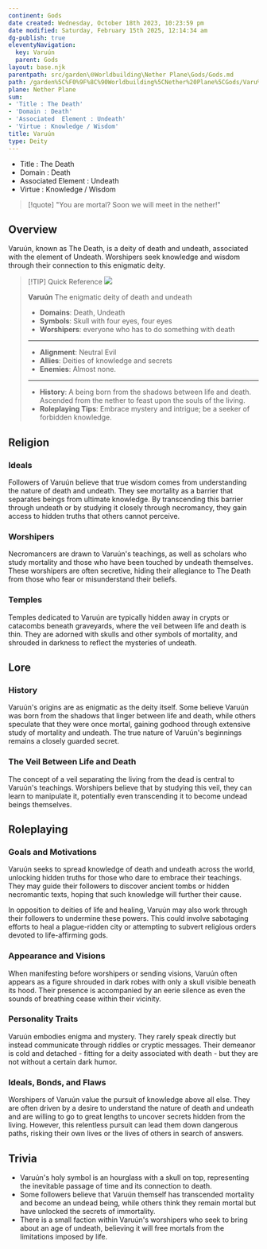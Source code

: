 ```yaml
---
continent: Gods
date created: Wednesday, October 18th 2023, 10:23:59 pm
date modified: Saturday, February 15th 2025, 12:14:34 am
dg-publish: true
eleventyNavigation:
  key: Varuún
  parent: Gods
layout: base.njk
parentpath: src/garden\🌐Worldbuilding\Nether Plane\Gods/Gods.md
path: /garden%5C%F0%9F%8C%90Worldbuilding%5CNether%20Plane%5CGods/Varu%C3%BAn/
plane: Nether Plane
sum:
- 'Title : The Death'
- 'Domain : Death'
- 'Associated  Element : Undeath'
- 'Virtue : Knowledge / Wisdom'
title: Varuún
type: Deity
---
```


- Title : The Death      
- Domain : Death         
- Associated  Element : Undeath        
- Virtue : Knowledge / Wisdom

> [!quote] "You are mortal? Soon we will meet in the nether!"

## Overview

Varuún, known as The Death, is a deity of death and undeath, associated with the element of Undeath. Worshipers seek knowledge and wisdom through their connection to this enigmatic deity.

> [!TIP] Quick Reference
> ![](/static/Var%C3%BAun.png)
> 
> **Varuún** 
>  The enigmatic deity of death and undeath
>- **Domains**: Death, Undeath
>- **Symbols**: Skull with four eyes, four eyes
>- **Worshipers**: everyone who has to do something with death 
> ____
>- **Alignment**: Neutral Evil
>- **Allies**: Deities of knowledge and secrets
>- **Enemies**: Almost none. 
>____
>-  **History**: A being born from the shadows between life and death. Ascended from the nether to feast upon the souls of the living. 
>- **Roleplaying Tips**: Embrace mystery and intrigue; be a seeker of forbidden knowledge.

## Religion
### Ideals

Followers of Varuún believe that true wisdom comes from understanding the nature of death and undeath. They see mortality as a barrier that separates beings from ultimate knowledge. By transcending this barrier through undeath or by studying it closely through necromancy, they gain access to hidden truths that others cannot perceive.

### Worshipers

Necromancers are drawn to Varuún's teachings, as well as scholars who study mortality and those who have been touched by undeath themselves. These worshipers are often secretive, hiding their allegiance to The Death from those who fear or misunderstand their beliefs.

### Temples

Temples dedicated to Varuún are typically hidden away in crypts or catacombs beneath graveyards, where the veil between life and death is thin. They are adorned with skulls and other symbols of mortality, and shrouded in darkness to reflect the mysteries of undeath.

## Lore
### History

Varuún's origins are as enigmatic as the deity itself. Some believe Varuún was born from the shadows that linger between life and death, while others speculate that they were once mortal, gaining godhood through extensive study of mortality and undeath. The true nature of Varuún's beginnings remains a closely guarded secret.

### The Veil Between Life and Death

The concept of a veil separating the living from the dead is central to Varuún's teachings. Worshipers believe that by studying this veil, they can learn to manipulate it, potentially even transcending it to become undead beings themselves.

## Roleplaying
### Goals and Motivations

Varuún seeks to spread knowledge of death and undeath across the world, unlocking hidden truths for those who dare to embrace their teachings. They may guide their followers to discover ancient tombs or hidden necromantic texts, hoping that such knowledge will further their cause.

In opposition to deities of life and healing, Varuún may also work through their followers to undermine these powers. This could involve sabotaging efforts to heal a plague-ridden city or attempting to subvert religious orders devoted to life-affirming gods.

### Appearance and Visions

When manifesting before worshipers or sending visions, Varuún often appears as a figure shrouded in dark robes with only a skull visible beneath its hood. Their presence is accompanied by an eerie silence as even the sounds of breathing cease within their vicinity.

### Personality Traits

Varuún embodies enigma and mystery. They rarely speak directly but instead communicate through riddles or cryptic messages. Their demeanor is cold and detached - fitting for a deity associated with death - but they are not without a certain dark humor.

### Ideals, Bonds, and Flaws

Worshipers of Varuún value the pursuit of knowledge above all else. They are often driven by a desire to understand the nature of death and undeath and are willing to go to great lengths to uncover secrets hidden from the living. However, this relentless pursuit can lead them down dangerous paths, risking their own lives or the lives of others in search of answers.

## Trivia
- Varuún's holy symbol is an hourglass with a skull on top, representing the inevitable passage of time and its connection to death.
- Some followers believe that Varuún themself has transcended mortality and become an undead being, while others think they remain mortal but have unlocked the secrets of immortality.
- There is a small faction within Varuún's worshipers who seek to bring about an age of undeath, believing it will free mortals from the limitations imposed by life.